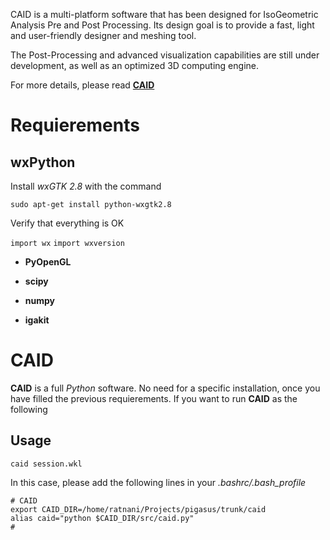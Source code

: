 CAID is a multi-platform software that has been designed for IsoGeometric Analysis Pre and Post Processing. Its design goal is to provide a fast, light and user-friendly designer and meshing tool.

The Post-Processing and advanced visualization capabilities are still under development, as well as an optimized 3D computing engine.

For more details, please read [**CAID**](http://ratnani.org/caid_doc/)

Requierements
=============

**wxPython**
------------

Install *wxGTK 2.8* with the command

   `sudo apt-get install python-wxgtk2.8`

Verify that everything is OK

   `import wx`
   `import wxversion`

* **PyOpenGL**

* **scipy**

* **numpy**

* **igakit**


CAID
====

**CAID** is a full *Python* software. No need for a specific installation, once you have filled the previous requierements. If you want to run **CAID** as the following

Usage
-----

    caid session.wkl

In this case, please add the following lines in your *.bashrc/.bash_profile*

    # CAID 
    export CAID_DIR=/home/ratnani/Projects/pigasus/trunk/caid
    alias caid="python $CAID_DIR/src/caid.py"
    #
